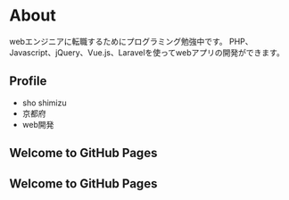 # About
webエンジニアに転職するためにプログラミング勉強中です。
PHP、Javascript、jQuery、Vue.js、Laravelを使ってwebアプリの開発ができます。

## Profile
- sho shimizu
- 京都府
- web開発
## Welcome to GitHub Pages
## Welcome to GitHub Pages
